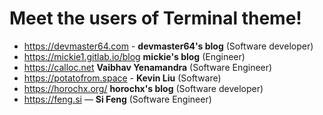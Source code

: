 # Meet the users of Terminal theme!
- https://devmaster64.com - **devmaster64's blog** (Software developer)
- https://mickie1.gitlab.io/blog **mickie's blog** (Engineer)
- https://calloc.net **Vaibhav Yenamandra** (Software Engineer)
- https://potatofrom.space - **Kevin Liu** (Software)
- https://horochx.org/ **horochx's blog** (Software developer)
- https://feng.si — **Si Feng** (Software Engineer)

<!--
TEMPLATE:

- https://radoslawkoziel.pl — **Radek Kozieł** (Software designer and developer)

-->
